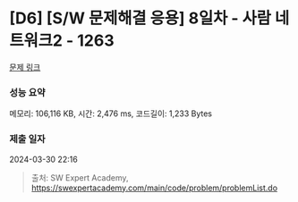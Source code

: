 # [D6] [S/W 문제해결 응용] 8일차 - 사람 네트워크2 - 1263 

[문제 링크](https://swexpertacademy.com/main/code/problem/problemDetail.do?contestProbId=AV18P2B6Iu8CFAZN) 

### 성능 요약

메모리: 106,116 KB, 시간: 2,476 ms, 코드길이: 1,233 Bytes

### 제출 일자

2024-03-30 22:16



> 출처: SW Expert Academy, https://swexpertacademy.com/main/code/problem/problemList.do